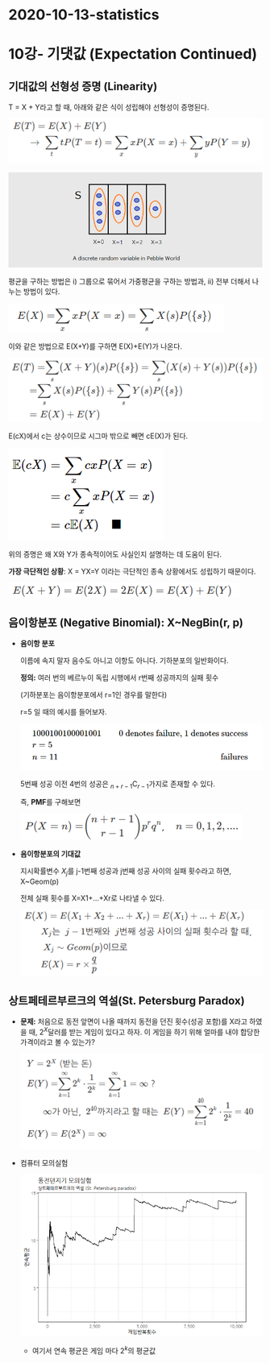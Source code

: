 # 2020-10-13-statistics

# 10강- 기댓값 (Expectation Continued)

## 기대값의 선형성 증명 (Linearity)

T = X + Y라고 할 때, 아래와 같은 식이 성립해야 선형성이 증명된다. 

![images/Untitled.png](images/Untitled.png)

![2020-10-13-statistics%208e50fe9c6da8465ab9ddd301f1088930/Untitled%201.png](images/Untitled%201.png)

평균을 구하는 방법은 i) 그룹으로 묶어서 가중평균을 구하는 방법과, ii) 전부 더해서 나누는 방법이 있다.

![2020-10-13-statistics%208e50fe9c6da8465ab9ddd301f1088930/Untitled%202.png](images/Untitled%202.png)

이와 같은 방법으로 E(X+Y)를 구하면 E(X)+E(Y)가 나온다.

![2020-10-13-statistics%208e50fe9c6da8465ab9ddd301f1088930/Untitled%203.png](images/Untitled%203.png)

E(cX)에서 c는 상수이므로 시그마 밖으로 빼면 cE(X)가 된다.

![2020-10-13-statistics%208e50fe9c6da8465ab9ddd301f1088930/Untitled%204.png](images/Untitled%204.png)

위의 증명은 왜 X와 Y가 종속적이어도 사실인지 설명하는 데 도움이 된다. 

**가장 극단적인 상황**: X = YX=Y 이라는 극단적인 종속 상황에서도 성립하기 때문이다.

![2020-10-13-statistics%208e50fe9c6da8465ab9ddd301f1088930/Untitled%205.png](images/Untitled%205.png)

## 음이항분포 (Negative Binomial): X~NegBin(r, p)

- **음이항 분포**

    이름에 속지 말자 음수도 아니고 이항도 아니다. 기하분포의 일반화이다.

    **정의:** 여러 번의 베르누이 독립 시행에서 r번째 성공까지의 실패 횟수

    (기하분포는 음이항분포에서 r=1인 경우를 말한다)

    r=5 일 때의 예시를 들어보자.

    ![2020-10-13-statistics%208e50fe9c6da8465ab9ddd301f1088930/Untitled%206.png](images/Untitled%206.png)

    5번째 성공 이전 4번의 성공은 $_{n+r-1}\mathrm{C}_{r-1}$가지로 존재할 수 있다.

    즉, **PMF**를 구해보면

    ![2020-10-13-statistics%208e50fe9c6da8465ab9ddd301f1088930/Untitled%207.png](images/Untitled%207.png)

- **음이항분포의 기대값**

    지시확률변수 $X_j$를 j-1번째 성공과 j번째 성공 사이의 실패 횟수라고 하면, X~Geom(p)

    전체 실패 횟수를 X=X1+...+Xr로 나타낼 수 있다.

    ![2020-10-13-statistics%208e50fe9c6da8465ab9ddd301f1088930/Untitled%208.png](images/Untitled%208.png)

## 상트페테르부르크의 역설(St. Petersburg Paradox)

- **문제:** 처음으로 동전 앞면이 나올 때까지 동전을 던진 횟수(성공 포함)를 X라고 하였을 때, $2^X$달러를 받는 게임이 있다고 하자. 이 게임을 하기 위해 얼마를 내야 합당한 가격이라고 볼 수 있는가?

    ![2020-10-13-statistics%208e50fe9c6da8465ab9ddd301f1088930/Untitled%209.png](images/Untitled%209.png)

- 컴퓨터 모의실험

    ![2020-10-13-statistics%208e50fe9c6da8465ab9ddd301f1088930/Untitled%2010.png](images/Untitled%2010.png)

    - 여기서 연속 평균은 게임 마다 $2^k$의 평균값
